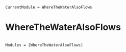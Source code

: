 ```@meta
CurrentModule = WhereTheWaterAlsoFlows
```

# WhereTheWaterAlsoFlows

```@index
```

```@autodocs
Modules = [WhereTheWaterAlsoFlows]
```
